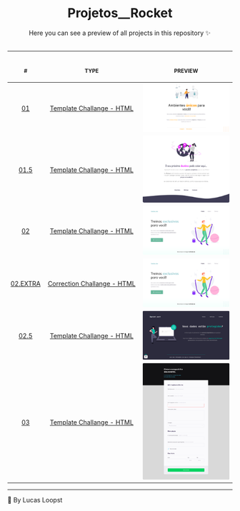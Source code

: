 <h1 align="center"> Projetos__Rocket </h1>

<p align="center">Here you can see a preview of all projects in this repository ✨ 
<br><br>
<table align="center">
    <thead>
        <tr>
            <th align="center">
                <img width="20" height="1"> 
                <p>
                    <small>#</small>
                </p>
            </th>
            <th align="center">
                <img width="300" height="1"> 
                <p> 
                    <small>
                        TYPE
                    </small>
                </p>
            <th align="center">
                <img width="201" height="1">
                <p align="center"> 
                    <small>
                    PREVIEW
                    </small>
                </p>
            </th>
        </tr>
    </thead>
    <tbody>
        <tr>
            <td align="center"><a href="https://github.com/LucasLoopsT/Projetos__Rocket/tree/main/Projeto__01">01</a></td>
            <td align="center"><a href="https://github.com/LucasLoopsT/Projetos__Rocket/tree/main/Projeto__01">Template Challange - HTML</a></td>
            <td align="center"><a href="https://github.com/LucasLoopsT/Projetos__Rocket/tree/main/Projeto__01">
            <img width="300px" src="https://github.com/LucasLoopsT/Projetos__Rocket/blob/main/Projeto__01/images/preview.png?raw=true"/></a>
            </td>
        </tr>
        <tr>
            <td align="center"><a href="https://github.com/LucasLoopsT/Projetos__Rocket/tree/main/Projeto__01.5">01.5</a></td>
            <td align="center"><a href="https://github.com/LucasLoopsT/Projetos__Rocket/tree/main/Projeto__01.5">Template Challange - HTML</a></td>
            <td align="center"><a href="https://github.com/LucasLoopsT/Projetos__Rocket/tree/main/Projeto__01.5">
            <img width="300px" src="https://github.com/LucasLoopsT/Projetos__Rocket/blob/main/Projeto__01.5/imgs/preview.png?raw=true"/></a>
            </td>
        </tr>
        <tr>
            <td align="center"><a href="https://github.com/LucasLoopsT/Projetos__Rocket/tree/main/Projeto__02">02</a></td>
            <td align="center"><a href="https://github.com/LucasLoopsT/Projetos__Rocket/tree/main/Projeto__02">Template Challange - HTML</a></td>
            <td align="center"><a href="https://github.com/LucasLoopsT/Projetos__Rocket/tree/main/Projeto__02">
            <img width="300px" src="https://github.com/LucasLoopsT/Projetos__Rocket/blob/main/Projeto__02/imgs/preview.png?raw=true"/></a>
            </td>
        </tr>
        <tr>
            <td align="center"><a href="https://github.com/LucasLoopsT/Projetos__Rocket/tree/main/Projeto__02-EXTRA">02.EXTRA</a></td>
            <td align="center"><a href="https://github.com/LucasLoopsT/Projetos__Rocket/tree/main/Projeto__02-EXTRA">Correction Challange - HTML</a></td>
            <td align="center"><a href="https://github.com/LucasLoopsT/Projetos__Rocket/tree/main/Projeto__02-EXTRA">
            <img width="300px" src="https://github.com/LucasLoopsT/Projetos__Rocket/blob/main/Projeto__02/imgs/preview.png?raw=true"/></a>
            </td>
        </tr>
        <tr>
            <td align="center"><a href="https://github.com/LucasLoopsT/Projetos__Rocket/tree/main/Projeto__02.5">02.5</a></td>
            <td align="center"><a href="https://github.com/LucasLoopsT/Projetos__Rocket/tree/main/Projeto__02.5">Template Challange - HTML</a></td>
            <td align="center"><a href="https://github.com/LucasLoopsT/Projetos__Rocket/tree/main/Projeto__02.5">
            <img width="300px" src="https://github.com/LucasLoopsT/Projetos__Rocket/blob/main/Projeto__02.5/imgs/preview.png?raw=true"/></a>
            </td>
        </tr>
        <tr>
            <td align="center"><a href="https://github.com/LucasLoopsT/Projetos__Rocket/tree/main/Projeto__03">03</a></td>
            <td align="center"><a href="https://github.com/LucasLoopsT/Projetos__Rocket/tree/main/Projeto__03">Template Challange - HTML</a></td>
            <td align="center"><a href="https://github.com/LucasLoopsT/Projetos__Rocket/tree/main/Projeto__03">
            <img width="300px" src="https://github.com/LucasLoopsT/Projetos__Rocket/blob/main/Projeto__03/imgs/preview.png?raw=true"/></a>
            </td>        
        </tr>
    </tbody>
</table></p>

---

🌌 By Lucas Loopst
